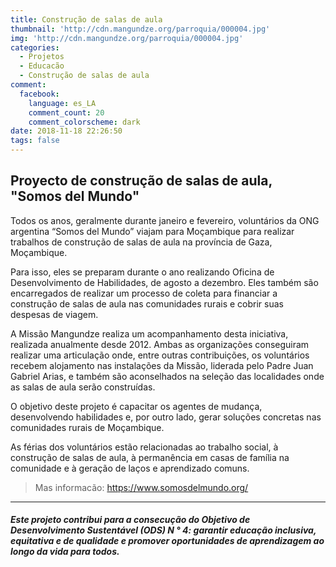 ```yaml
---
title: Construção de salas de aula
thumbnail: 'http://cdn.mangundze.org/parroquia/000004.jpg'
img: 'http://cdn.mangundze.org/parroquia/000004.jpg'
categories:
  - Projetos
  - Educacão
  - Construção de salas de aula
comment:
  facebook:
    language: es_LA
    comment_count: 20
    comment_colorscheme: dark
date: 2018-11-18 22:26:50
tags: false
---
```


## Proyecto de construção de salas de aula, "Somos del Mundo"

Todos os anos, geralmente durante janeiro e fevereiro, voluntários da ONG argentina “Somos del Mundo” viajam para Moçambique para realizar trabalhos de construção de salas de aula na província de Gaza, Moçambique.

Para isso, eles se preparam durante o ano realizando Oficina de Desenvolvimento de Habilidades, de agosto a dezembro. Eles também são encarregados de realizar um processo de coleta para financiar a construção de salas de aula nas comunidades rurais e cobrir suas despesas de viagem.

A Missão Mangundze realiza um acompanhamento desta iniciativa, realizada anualmente desde 2012. Ambas as organizações conseguiram realizar uma articulação onde, entre outras contribuições, os voluntários recebem alojamento nas instalações da Missão, liderada pelo Padre Juan Gabriel Arias, e também são aconselhados na seleção das localidades onde as salas de aula serão construídas.

O objetivo deste projeto é capacitar os agentes de mudança, desenvolvendo habilidades e, por outro lado, gerar soluções concretas nas comunidades rurais de Moçambique.

As férias dos voluntários estão relacionadas ao trabalho social, à construção de salas de aula, à permanência em casas de família na comunidade e à geração de laços e aprendizado comuns.

> Mas informacão: https://www.somosdelmundo.org/ 

***

###### **_Este projeto contribui para a consecução do Objetivo de Desenvolvimento Sustentável (ODS) N ° 4: garantir educação inclusiva, equitativa e de qualidade e promover oportunidades de aprendizagem ao longo da vida para todos._**

